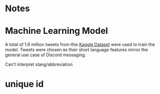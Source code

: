 # Notes
# Machine Learning Model
A total of 1.6 million tweets from this [Kaggle Dataset](https://www.kaggle.com/kazanova/sentiment140) were used to train the model. Tweets were chosen as their short language features mirror the general use case of Discord messaging. 

Can't interpret slang/abbreviation

# unique id
